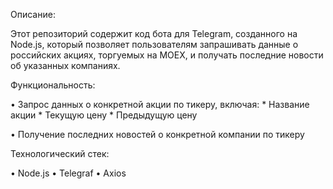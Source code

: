Описание:

Этот репозиторий содержит код бота для Telegram, созданного на Node.js, который позволяет пользователям запрашивать данные о российских акциях, торгуемых на MOEX, и получать последние новости об указанных компаниях.

Функциональность:

• Запрос данных о конкретной акции по тикеру, включая:
    * Название акции
    * Текущую цену
    * Предыдущую цену

• Получение последних новостей о конкретной компании по тикеру

Технологический стек:

• Node.js
• Telegraf
• Axios
